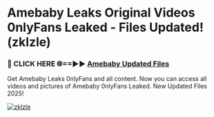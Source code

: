 # Amebaby Leaks Original Videos 0nlyFans Leaked - Files Updated! (zklzle)

<h3>🔴 CLICK HERE 🌐==►► <a href="https://mediafile.pages.dev?q=Amebaby&ref=D4RT" rel="nofollow">Amebaby Updated Files</a></h3>

Get Amebaby Leaks 0nlyFans and all content. Now you can access all videos and pictures of Amebaby 0nlyFans Leaked. New Updated Files 2025!

[![zklzle](https://github.com/user-attachments/assets/8c521d6e-e6e3-4a75-9320-d58ab9d79d5b)](https://mediafile.pages.dev?q=Amebaby&ref=D4RT)